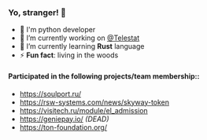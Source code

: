### Yo, stranger! 👋
- 🧠 I'm python developer
- 🔭 I’m currently working on [@Telestat](https://github.com/Telestat)
- 🌱 I’m currently learning **Rust** language
- ⚡ **Fun fact**: living in the woods
#### Participated in the following projects/team membership::
- https://soulport.ru/
- https://rsw-systems.com/news/skyway-token
- https://visitech.ru/module/el_admission
- https://geniepay.io/ *(DEAD)*
- https://ton-foundation.org/
<!--
**ObsidianDestroyer/ObsidianDestroyer** is a ✨ _special_ ✨ repository because its `README.md` (this file) appears on your GitHub profile.

Here are some ideas to get you started:


- 🌱 I’m currently learning ...
- 👯 I’m looking to collaborate on ...
- 🤔 I’m looking for help with ...
- 💬 Ask me about ...
- 📫 How to reach me: ...
- 😄 Pronouns: ...

-->
